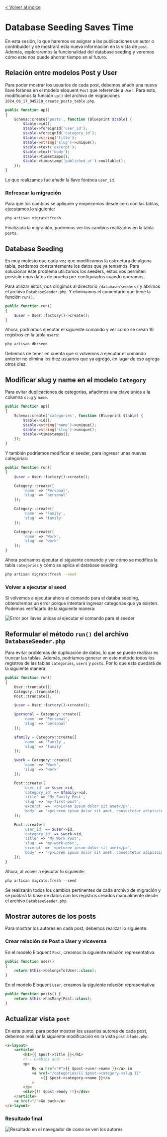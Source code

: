 [< Volver al índice](/docs/readme.md)

# Database Seeding Saves Time

En esta sesión, lo que haremos es asignar a las publicaciones un autor o contribuidor y se mostrará esta nueva información en la vista de `post`. Además, exploraremos la funcionalidad del database seeding y veremos cómo este nos puede ahorrar tiempo en el futuro.

## Relación entre modelos Post y User

Para poder mostrar los usuarios de cada post, debemos añadir una nueva llave foránea en el modelo eloquent `Post` que referencie a `User`. Para esto, modificamos la función `up()` del archivo de migraciones `2024_06_17_045210_create_posts_table.php`.

```php
public function up()
{
    Schema::create('posts', function (Blueprint $table) {
        $table->id();
        $table->foreignId('user_id');
        $table->foreignId('category_id');
        $table->string('title');
        $table->string('slug')->unique();
        $table->text('excerpt');
        $table->text('body');
        $table->timestamps();
        $table->timestamp('published_at')->nullable();
    });
}
```

Lo que realizamos fue añadir la llave foránea `user_id`.

### Refrescar la migración

Para que los cambios se apliquen y empecemos desde cero con las tablas, ejecutamos lo siguiente:

```bash
php artisan migrate:fresh
```

Finalizada la migración, podremos ver los cambios realizados en la tabla `posts`.

## Database Seeding

Es muy molesto que cada vez que modificamos la estructura de alguna tabla, perdamos constantemente los datos que ya teníamos. Para solucionar este problema utilizamos los seeders, estos nos permiten persistir unos datos de prueba pre-configurados cuando queramos.

Para utilizar estos, nos dirigimos al directorio `/database/seeders/` y abrimos el archivo `DatabaseSeeder.php`. Y eliminamos el comentario que tiene la función `run()`.

```php
public function run()
{
    $user = User::factory()->create();
}
```

Ahora, podríamos ejecutar el siguiente comando y ver como se crean 10 registros en la tabla `users`:

```bash
php artisan db:seed
```

Debemos de tener en cuenta que si volvemos a ejecutar el comando anterior no elimina los diez usuarios que ya agregó, en lugar de eso agrega otros diez.

## Modificar slug y name en el modelo `Category`

Para evitar duplicaciones de categorías, añadimos una clave única a la columna `slug` y `name`.

```php
public function up()
{
    Schema::create('categories', function (Blueprint $table) {
        $table->id();
        $table->string('name')->unique();
        $table->string('slug')->unique();
        $table->timestamps();
    });
}
```

Y también podríamos modificar el seeder, para ingresar unas nuevas categorías:

```php
public function run()
{
    $user = User::factory()->create();

    Category::create([
        'name' => 'Personal',
        'slug' => 'personal'
    ]);

    Category::create([
        'name' => 'Family',
        'slug' => 'family'
    ]);

    Category::create([
        'name' => 'Work',
        'slug' => 'work'
    ]);
}
```

Ahora podríamos ejecutar el siguiente comando y ver cómo se modifica la tabla `categories` y cómo se aplica el database seeding:

```bash
php artisan migrate:fresh --seed
```

### Volver a ejecutar el seed

Si volvemos a ejecutar ahora el comando para el databa seeding, obtendremos un error porque intentará ingresar categorías que ya existen. Podemos verificarlo de la siguiente manera:

![Error por llaves únicas al ejecutar el comando para el seeder](images/erorr-comando-seed-llaves-unicas-v23.png)

## Reformular el método `run()` del archivo `DatabaseSeeder.php`

Para evitar problemas de duplicación de datos, lo que se puede realizar es truncar las tablas. Además, podríamos generar en este método todos los registros de las tablas `categories`, `users` y `posts`. Por lo que esta quedará de la siguiente manera:

```php
public function run()
{
    User::truncate();
    Category::truncate();
    Post::truncate();

    $user = User::factory()->create();

    $personal = Category::create([
        'name' => 'Personal',
        'slug' => 'personal'
    ]);

    $family = Category::create([
        'name' => 'Family',
        'slug' => 'family'
    ]);

    $work = Category::create([
        'name' => 'Work',
        'slug' => 'work'
    ]);

    Post::create([
        'user_id' => $user->id,
        'category_id' => $family->id,
        'title' => 'My Family Post',
        'slug' => 'my-first-post',
        'excerpt' => '<p>Lorem ipsum dolor sit amet</p>',
        'body' => '<p>Lorem ipsum dolor sit amet, consectetur adipiscing elit, sed do eiusmod tempor incididunt ut labore et dolore magna aliqua. Ut enim ad minim veniam, quis nostrud exercitation ullamco laboris nisi ut aliquip ex ea commodo consequat. Duis aute irure dolor in reprehenderit in voluptate velit esse cillum dolore eu fugiat nulla pariatur. Excepteur sint occaecat cupidatat non proident, sunt in culpa qui officia deserunt mollit anim id est laborum.</p>'
    ]);

    Post::create([
        'user_id' => $user->id,
        'category_id' => $work->id,
        'title' => 'My Work Post',
        'slug' => 'my-work-post',
        'excerpt' => '<p>Lorem ipsum dolor sit amet</p>',
        'body' => '<p>Lorem ipsum dolor sit amet, consectetur adipiscing elit, sed do eiusmod tempor incididunt ut labore et dolore magna aliqua. Ut enim ad minim veniam, quis nostrud exercitation ullamco laboris nisi ut aliquip ex ea commodo consequat. Duis aute irure dolor in reprehenderit in voluptate velit esse cillum dolore eu fugiat nulla pariatur. Excepteur sint occaecat cupidatat non proident, sunt in culpa qui officia deserunt mollit anim id est laborum.</p>'
    ]);
}
```

Ahora, al volver a ejecutar lo siguiente:

```php
php artisan migrate:fresh --seed
```

Se realizarán todos los cambios pertinentes de cada archivo de migración y se poblará la base de datos con los registros creados manualmente desde el archivo `DatabaseSeeder.php`.

## Mostrar autores de los posts

Para mostrar los autores en cada post, debemos realizar lo siguiente:

### Crear relación de Post a User y viceversa

En el modelo Eloquent `Post`, creamos la siguiente relación representativa:

```php
public function user()
{
    return $this->belongsTo(User::class);
}
```

En el modelo Eloquent `User`, creamos la siguiente relación representativa:

```php
public function posts() {
    return $this->hasMany(Post::class);
}
```

## Actualizar vista `post`

En este punto, para poder mostrar los usuarios autores de cada post, debemos realizar la siguiente modificación en la vista `post.blade.php`:

```html
<x-layout>
    <article>
        <h1>{{ $post->title }}</h1>
        <!-- Cambios acá: -->
        <p>
            By <a href="#">{{ $post->user->name }}</a> in
            <a href="/categories/{{ $post->category->slug }}"
                >{{ $post->category->name }}</a
            >
        </p>
        <div>{!! $post->body !!}</div>
    </article>
    <a href="/">Go back</a>
</x-layout>
```

### Resultado final

![Resultado en el navegador de como se ven los autores](images/autores-agregados-vista-post-v23.png)
